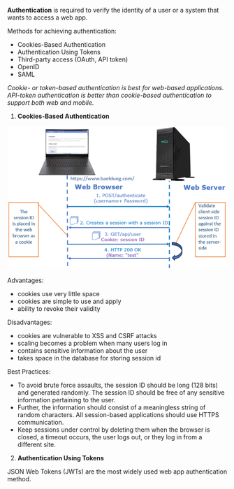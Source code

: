 **Authentication** is required to verify the identity of a user or a system that wants to access a web app.

Methods for achieving authentication:

* Cookies-Based Authentication
* Authentication Using Tokens
* Third-party access (OAuth, API token)
* OpenID
* SAML

*Cookie- or token-based authentication is best for web-based applications. API-token authentication is better than cookie-based authentication to support both web and mobile.*

1. **Cookies-Based Authentication**

![Image](./cookies-based%20authentication.png)

Advantages:

 - cookies use very little space
 - cookies are simple to use and apply
 - ability to revoke their validity

Disadvantages:

 - cookies are vulnerable to XSS and CSRF attacks
 - scaling becomes a problem when many users log in
 - contains sensitive information about the user
 - takes space in the database for storing session id

Best Practices:

- To avoid brute force assaults, the session ID should be long (128 bits) and generated randomly. The session ID should be free of any sensitive information pertaining to the user.
- Further, the information should consist of a meaningless string of random characters. All session-based applications should use HTTPS communication.
- Keep sessions under control by deleting them when the browser is closed, a timeout occurs, the user logs out, or they log in from a different site.

2. **Authentication Using Tokens**

JSON Web Tokens (JWTs) are the most widely used web app authentication method.

